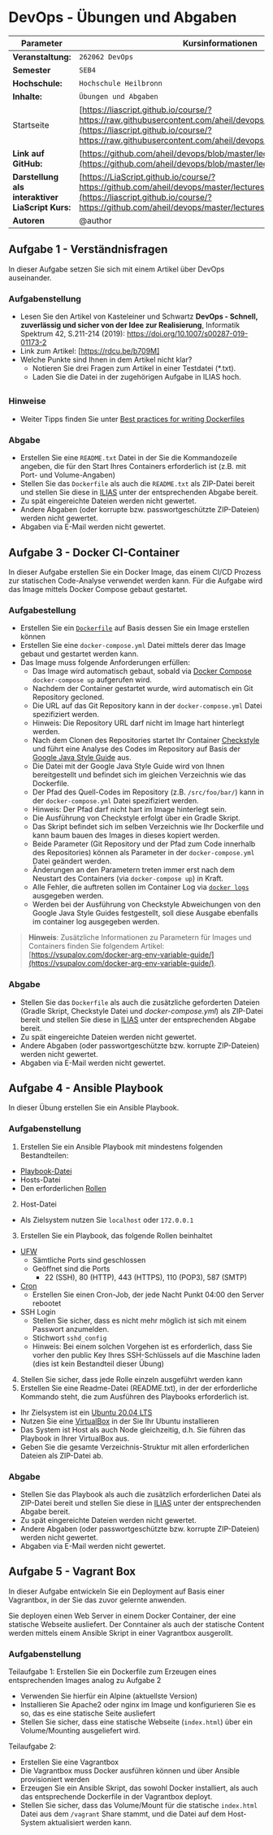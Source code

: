 # DevOps - Übungen und Abgaben

| Parameter                                        | Kursinformationen                                                                                                                                                                                              |
| ------------------------------------------------ | -------------------------------------------------------------------------------------------------------------------------------------------------------------------------------------------------------------- |
| **Veranstaltung:**                               | `262062 DevOps`                                                                                                                                                                                                |
| **Semester**                                     | `SEB4`                                                                                                                                                                                                         |
| **Hochschule:**                                  | `Hochschule Heilbronn`                                                                                                                                                                                         |
| **Inhalte:**                                     | `Übungen und Abgaben`                                                                                                                                                                                          |
| Startseite                                       | [https://liascript.github.io/course/?https://raw.githubusercontent.com/aheil/devops/master/README.md#1](https://liascript.github.io/course/?https://raw.githubusercontent.com/aheil/devops/master/README.md#1) |
| **Link auf GitHub:**                             | [https://github.com/aheil/devops/blob/master/lectures/99\_exercises.md](https://github.com/aheil/devops/blob/master/lectures/99\_exercises.md)                                                                 |
| **Darstellung als interaktiver LiaScript Kurs:** | [https://LiaScript.github.io/course/?https://github.com/aheil/devops/master/lectures/99\_exercises.md](https://liascript.github.io/course/?https://github.com/aheil/devops/master/lectures/99\_exercises.md)   |
| **Autoren**                                      | @author                                                                                                                                                                                                        |

## Aufgabe 1 - Verständnisfragen

In dieser Aufgabe setzen Sie sich mit einem Artikel über DevOps auseinander.

### Aufgabenstellung

* Lesen Sie den Artikel von Kasteleiner und Schwartz **DevOps - Schnell, zuverlässig und sicher von der Idee zur Realisierung**, Informatik Spektrum 42, S.211-214 (2019): https://doi.org/10.1007/s00287-019-01173-2
* Link zum Artikel: \[https://rdcu.be/b709M]
* Welche Punkte sind Ihnen in dem Artikel nicht klar?
  * Notieren Sie drei Fragen zum Artikel in einer Testdatei (\*.txt).
  * Laden Sie die Datei in der zugehörigen Aufgabe in ILIAS hoch.

##

###

### Hinweise

* Weiter Tipps finden Sie unter [Best practices for writing Dockerfiles](https://docs.docker.com/develop/develop-images/dockerfile\_best-practices/)

### Abgabe

* Erstellen Sie eine `README.txt` Datei in der Sie die Kommandozeile angeben, die für den Start Ihres Containers erforderlich ist (z.B. mit Port- und Volume-Angaben)
* Stellen Sie das `Dockerfile` als auch die `README.txt` als ZIP-Datei bereit und stellen Sie diese in [ILIAS](https://ilias.hs-heilbronn.de/goto.php?target=crs\_262954\&client\_id=iliashhn) unter der entsprechenden Abgabe bereit.
* Zu spät eingereichte Dateien werden nicht gewertet.
* Andere Abgaben (oder korrupte bzw. passwortgeschützte ZIP-Dateien) werden nicht gewertet.
* Abgaben via E-Mail werden nicht gewertet.

## Aufgabe 3 - Docker CI-Container

In dieser Aufgabe erstellen Sie ein Docker Image, das einem CI/CD Prozess zur statischen Code-Analyse verwendet werden kann. Für die Aufgabe wird das Image mittels Docker Compose gebaut gestartet.

### Aufgabestellung

* Erstellen Sie ein [`Dockerfile`](https://docs.docker.com/engine/reference/builder/) auf Basis dessen Sie ein Image erstellen können
* Erstellen Sie eine `docker-compose.yml` Datei mittels derer das Image gebaut und gestartet werden kann.
* Das Image muss folgende Anforderungen erfüllen:
  * Das Image wird automatisch gebaut, sobald via [Docker Compose](https://docs.docker.com/compose/) `docker-compose up` aufgerufen wird.
  * Nachdem der Container gestartet wurde, wird automatisch ein Git Repository gecloned.
  * Die URL auf das Git Repository kann in der `docker-compose.yml` Datei spezifiziert werden.
  * Hinweis: Die Repository URL darf nicht im Image hart hinterlegt werden.
  * Nach dem Clonen des Repositories startet Ihr Container [Checkstyle](https://checkstyle.sourceforge.io/) und führt eine Analyse des Codes im Repository auf Basis der [Google Java Style Guide](https://google.github.io/styleguide/javaguide.html) aus.
  * Die Datei mit der Google Java Style Guide wird von Ihnen bereitgestellt und befindet sich im gleichen Verzeichnis wie das Dockerfile.
  * Der Pfad des Quell-Codes im Repository (z.B. `/src/foo/bar/`) kann in der `docker-compose.yml` Datei spezifiziert werden.
  * Hinweis: Der Pfad darf nicht hart im Image hinterlegt sein.
  * Die Ausführung von Checkstyle erfolgt über ein Gradle Skript.
  * Das Skript befindet sich im selben Verzeichnis wie Ihr Dockerfile und kann baum bauen des Images in dieses kopiert werden.
  * Beide Parameter (Git Repository und der Pfad zum Code innerhalb des Repositories) können als Parameter in der `docker-compose.yml` Datei geändert werden.
  * Änderungen an den Parametern treten immer erst nach dem Neustart des Containers (via `docker-compose up`) in Kraft.
  * Alle Fehler, die auftreten sollen im Container Log via [`docker logs`](https://docs.docker.com/engine/reference/commandline/logs/) ausgegeben werden.
  * Werden bei der Ausführung von Checkstyle Abweichungen von den Google Java Style Guides festgestellt, soll diese Ausgabe ebenfalls im container log ausgegeben werden.

> **Hinweis**: Zusätzliche Informationen zu Parametern für Images und Containers finden Sie folgendem Artikel: [https://vsupalov.com/docker-arg-env-variable-guide/](https://vsupalov.com/docker-arg-env-variable-guide/).

### Abgabe

* Stellen Sie das `Dockerfile` als auch die zusätzliche geforderten Dateien (Gradle Skript, Checkstyle Datei und _docker-compose.yml_) als ZIP-Datei bereit und stellen Sie diese in [ILIAS](https://ilias.hs-heilbronn.de/goto.php?target=crs\_262954\&client\_id=iliashhn) unter der entsprechenden Abgabe bereit.
* Zu spät eingereichte Dateien werden nicht gewertet.
* Andere Abgaben (oder passwortgeschützte bzw. korrupte ZIP-Dateien) werden nicht gewertet.
* Abgaben via E-Mail werden nicht gewertet.

## Aufgabe 4 - Ansible Playbook

In dieser Übung erstellen Sie ein Ansible Playbook.

### Aufgabenstellung

1. Erstellen Sie ein Ansible Playbook mit mindestens folgenden Bestandteilen:

* [Playbook-Datei](https://docs.ansible.com/ansible/latest/cli/ansible-playbook.html)
* Hosts-Datei
* Den erforderlichen [Rollen](https://docs.ansible.com/ansible/latest/playbook\_guide/playbooks\_reuse\_roles.html)

2. Host-Datei

* Als Zielsystem nutzen Sie `localhost` oder `172.0.0.1`

3. Erstellen Sie ein Playbook, das folgende Rollen beinhaltet

* [UFW](https://help.ubuntu.com/community/UFW)
  * Sämtliche Ports sind geschlossen
  * Geöffnet sind die Ports
    * 22 (SSH), 80 (HTTP), 443 (HTTPS), 110 (POP3), 587 (SMTP)
* [Cron](https://help.ubuntu.com/community/CronHowto)
  * Erstellen Sie einen Cron-Job, der jede Nacht Punkt 04:00 den Server rebootet
* SSH Login
  * Stellen Sie sicher, dass es nicht mehr möglich ist sich mit einem Passwort anzumelden.
  * Stichwort `sshd_config`
  * Hinweis: Bei einem solchen Vorgehen ist es erforderlich, dass Sie vorher den public Key Ihres SSH-Schlüssels auf die Maschine laden (dies ist kein Bestandteil dieser Übung)

4. Stellen Sie sicher, dass jede Rolle einzeln ausgeführt werden kann
5. Erstellen Sie eine Readme-Datei (README.txt), in der der erforderliche Kommando steht, die zum Ausführen des Playbooks erforderlich ist.

* Ihr Zielsystem ist ein [Ubuntu 20.04 LTS](https://releases.ubuntu.com/20.04/)
* Nutzen Sie eine [VirtualBox](https://www.virtualbox.org/) in der Sie Ihr Ubuntu installieren
* Das System ist Host als auch Node gleichzeitig, d.h. Sie führen das Playbook in Ihrer VirtualBox aus.
* Geben Sie die gesamte Verzeichnis-Struktur mit allen erforderlichen Dateien als ZIP-Datei ab.

### Abgabe

* Stellen Sie das Playbook als auch die zusätzlich erforderlichen Datei als ZIP-Datei bereit und stellen Sie diese in [ILIAS](https://ilias.hs-heilbronn.de/goto.php?target=crs\_262954\&client\_id=iliashhn) unter der entsprechenden Abgabe bereit.
* Zu spät eingereichte Dateien werden nicht gewertet.
* Andere Abgaben (oder passwortgeschützte bzw. korrupte ZIP-Dateien) werden nicht gewertet.
* Abgaben via E-Mail werden nicht gewertet.

## Aufgabe 5 - Vagrant Box

In dieser Aufgabe entwickeln Sie ein Deployment auf Basis einer Vagrantbox, in der Sie das zuvor gelernte anwenden.

Sie deployen einen Web Server in einem Docker Container, der eine statische Webseite ausliefert. Der Conntainer als auch der statische Content werden mittels einem Ansible Skript in einer Vagrantbox ausgerollt.

### Aufgabenstellung

Teilaufgabe 1: Erstellen Sie ein Dockerfile zum Erzeugen eines entsprechenden Images analog zu Aufgabe 2

* Verwenden Sie hierfür ein Alpine (aktuellste Version)
* Installieren Sie Apache2 oder nginx im Image und konfigurieren Sie es so, das es eine statische Seite ausliefert
* Stellen Sie sicher, dass eine statische Webseite (`index.html`) über ein Volume/Mounting ausgeliefert wird.

Teilaufgabe 2:

* Erstellen Sie eine Vagrantbox
* Die Vagrantbox muss Docker ausführen können und über Ansible provisioniert werden
* Erzeugen Sie ein Ansible Skript, das sowohl Docker installiert, als auch das entsprechende Dockerfile in der Vagrantbox deployt.
* Stellen Sie sicher, dass das Volume/Mount für die statische `index.html` Datei aus dem `/vagrant` Share stammt, und die Datei auf dem Host-System aktualisiert werden kann.
